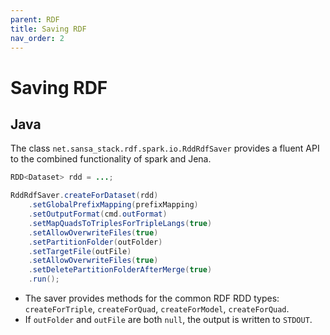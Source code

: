 ```yaml
---
parent: RDF
title: Saving RDF
nav_order: 2
---
```


# Saving RDF


## Java

The class `net.sansa_stack.rdf.spark.io.RddRdfSaver` provides a fluent API to the combined functionality of spark and Jena.

```java
RDD<Dataset> rdd = ...;

RddRdfSaver.createForDataset(rdd)
    .setGlobalPrefixMapping(prefixMapping)
    .setOutputFormat(cmd.outFormat)
    .setMapQuadsToTriplesForTripleLangs(true)
    .setAllowOverwriteFiles(true)
    .setPartitionFolder(outFolder)
    .setTargetFile(outFile)
    .setAllowOverwriteFiles(true)
    .setDeletePartitionFolderAfterMerge(true)
    .run();

```

* The saver provides methods for the common RDF RDD types: `createForTriple`, `createForQuad`, `createForModel`, `createForQuad`.
* If `outFolder` and `outFile` are both `null`, the output is written to `STDOUT`.

